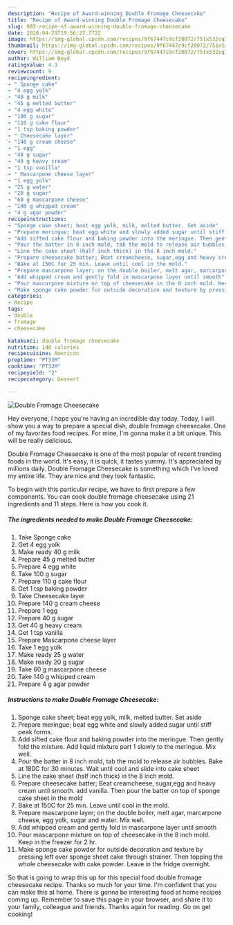 ```yaml
---
description: "Recipe of Award-winning Double Fromage Cheesecake"
title: "Recipe of Award-winning Double Fromage Cheesecake"
slug: 983-recipe-of-award-winning-double-fromage-cheesecake
date: 2020-04-29T19:56:27.772Z
image: https://img-global.cpcdn.com/recipes/9f67447c9cf20072/751x532cq70/double-fromage-cheesecake-recipe-main-photo.jpg
thumbnail: https://img-global.cpcdn.com/recipes/9f67447c9cf20072/751x532cq70/double-fromage-cheesecake-recipe-main-photo.jpg
cover: https://img-global.cpcdn.com/recipes/9f67447c9cf20072/751x532cq70/double-fromage-cheesecake-recipe-main-photo.jpg
author: William Boyd
ratingvalue: 4.3
reviewcount: 9
recipeingredient:
- " Sponge cake"
- "4 egg yolk"
- "40 g milk"
- "45 g melted butter"
- "4 egg white"
- "100 g sugar"
- "110 g cake flour"
- "1 tsp baking powder"
- " Cheesecake layer"
- "140 g cream cheese"
- "1 egg"
- "40 g sugar"
- "40 g heavy cream"
- "1 tsp vanilla"
- " Mascarpone cheese layer"
- "1 egg yolk"
- "25 g water"
- "20 g sugar"
- "60 g mascarpone cheese"
- "140 g whipped cream"
- "4 g agar powder"
recipeinstructions:
- "Sponge cake sheet; beat egg yolk, milk, melted butter. Set aside"
- "Prepare meringue; beat egg white and slowly added sugar until stiff peak forms."
- "Add sifted cake flour and baking powder into the meringue. Then gently fold the mixture. Add liquid mixture part 1 slowly to the meringue. Mix well."
- "Pour the batter in 8 inch mold, tab the mold to release air bubbles. Bake at 180C for 30 minutes. Wait until cool and slide into cake sheet"
- "Line the cake sheet (half inch thick) in the 8 inch mold."
- "Prepare cheesecake batter; Beat creamcheese, sugar,egg and heavy cream until smooth. add vanilla. Then pour the batter on top of sponge cake sheet in the mold"
- "Bake at 150C for 25 min. Leave until cool in the mold."
- "Prepare mascarpone layer; on the double boiler, melt agar, marcarpone cheese, egg yolk, sugar and water. Mix well."
- "Add whipped cream and gently fold in mascarpone layer until smooth"
- "Pour mascarpone mixture on top of cheesecake in the 8 inch mold. Keep in the freezer for 2 hr."
- "Make sponge cake powder for outside decoration and texture by pressing left over sponge sheet cake through strainer. Then topping the whole cheesecake with cake powder. Leave in the fridge overnight."
categories:
- Recipe
tags:
- double
- fromage
- cheesecake

katakunci: double fromage cheesecake 
nutrition: 140 calories
recipecuisine: American
preptime: "PT33M"
cooktime: "PT32M"
recipeyield: "2"
recipecategory: Dessert

---
```



![Double Fromage Cheesecake](https://img-global.cpcdn.com/recipes/9f67447c9cf20072/751x532cq70/double-fromage-cheesecake-recipe-main-photo.jpg)

Hey everyone, I hope you're having an incredible day today. Today, I will show you a way to prepare a special dish, double fromage cheesecake. One of my favorites food recipes. For mine, I'm gonna make it a bit unique. This will be really delicious.

Double Fromage Cheesecake is one of the most popular of recent trending foods in the world. It's easy, it is quick, it tastes yummy. It's appreciated by millions daily. Double Fromage Cheesecake is something which I've loved my entire life. They are nice and they look fantastic.




To begin with this particular recipe, we have to first prepare a few components. You can cook double fromage cheesecake using 21 ingredients and 11 steps. Here is how you cook it.

<!--inarticleads1-->

##### The ingredients needed to make Double Fromage Cheesecake:

1. Take  Sponge cake
1. Get 4 egg yolk
1. Make ready 40 g milk
1. Prepare 45 g melted butter
1. Prepare 4 egg white
1. Take 100 g sugar
1. Prepare 110 g cake flour
1. Get 1 tsp baking powder
1. Take  Cheesecake layer
1. Prepare 140 g cream cheese
1. Prepare 1 egg
1. Prepare 40 g sugar
1. Get 40 g heavy cream
1. Get 1 tsp vanilla
1. Prepare  Mascarpone cheese layer
1. Take 1 egg yolk
1. Make ready 25 g water
1. Make ready 20 g sugar
1. Take 60 g mascarpone cheese
1. Take 140 g whipped cream
1. Prepare 4 g agar powder




<!--inarticleads2-->

##### Instructions to make Double Fromage Cheesecake:

1. Sponge cake sheet; beat egg yolk, milk, melted butter. Set aside
1. Prepare meringue; beat egg white and slowly added sugar until stiff peak forms.
1. Add sifted cake flour and baking powder into the meringue. Then gently fold the mixture. Add liquid mixture part 1 slowly to the meringue. Mix well.
1. Pour the batter in 8 inch mold, tab the mold to release air bubbles. Bake at 180C for 30 minutes. Wait until cool and slide into cake sheet
1. Line the cake sheet (half inch thick) in the 8 inch mold.
1. Prepare cheesecake batter; Beat creamcheese, sugar,egg and heavy cream until smooth. add vanilla. Then pour the batter on top of sponge cake sheet in the mold
1. Bake at 150C for 25 min. Leave until cool in the mold.
1. Prepare mascarpone layer; on the double boiler, melt agar, marcarpone cheese, egg yolk, sugar and water. Mix well.
1. Add whipped cream and gently fold in mascarpone layer until smooth
1. Pour mascarpone mixture on top of cheesecake in the 8 inch mold. Keep in the freezer for 2 hr.
1. Make sponge cake powder for outside decoration and texture by pressing left over sponge sheet cake through strainer. Then topping the whole cheesecake with cake powder. Leave in the fridge overnight.




So that is going to wrap this up for this special food double fromage cheesecake recipe. Thanks so much for your time. I'm confident that you can make this at home. There is gonna be interesting food at home recipes coming up. Remember to save this page in your browser, and share it to your family, colleague and friends. Thanks again for reading. Go on get cooking!
